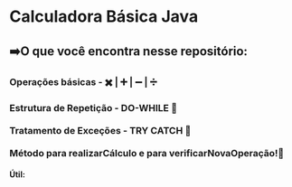 <h1>Calculadora Básica Java</h1> 
<h2>➡️O que você encontra nesse repositório: </h2>
<h3>Operações básicas - ✖️ | ➕ | ➖ | ➗ <br>
<br>Estrutura de Repetição - DO-WHILE 🔁 <br>
<br>Tratamento de Exceções - TRY CATCH 🚩 <br>
<br>Método para realizarCálculo e para verificarNovaOperação!📝
</h3>

<h4>Útil: <br> </h4>

